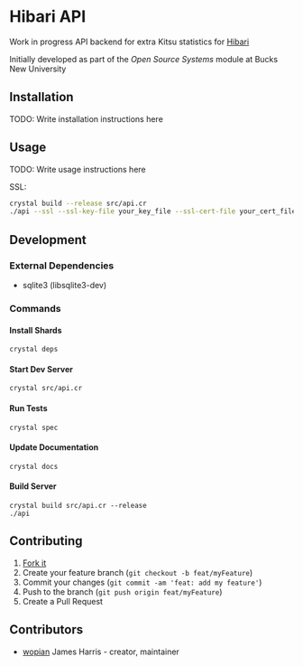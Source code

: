 # Hibari API

Work in progress API backend for extra Kitsu statistics for [Hibari](https://github.com/wopian/hibari)

Initially developed as part of the *Open Source Systems* module at Bucks New University

## Installation

TODO: Write installation instructions here

## Usage

TODO: Write usage instructions here

SSL:
```bash
crystal build --release src/api.cr
./api --ssl --ssl-key-file your_key_file --ssl-cert-file your_cert_file
```
## Development

### External Dependencies

- sqlite3 (libsqlite3-dev)

### Commands

#### Install Shards

```shell
crystal deps
```

#### Start Dev Server

```shell
crystal src/api.cr
```

#### Run Tests

```shell
crystal spec
```

#### Update Documentation

```shell
crystal docs
```

#### Build Server

```shell
crystal build src/api.cr --release
./api
```

## Contributing

1. [Fork it](https://github.com/wopian/hibari-api/fork)
2. Create your feature branch (`git checkout -b feat/myFeature`)
3. Commit your changes (`git commit -am 'feat: add my feature'`)
4. Push to the branch (`git push origin feat/myFeature`)
5. Create a Pull Request

## Contributors

- [wopian](https://github.com/wopian) James Harris - creator, maintainer
